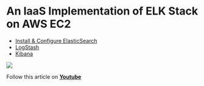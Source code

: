 # An IaaS Implementation of ELK Stack on AWS EC2
- [Install & Configure ElasticSearch](https://github.com/miztiik/elk-stack/tree/master/ElasticSearch)
- [LogStash](https://github.com/miztiik/elk-stack/tree/master/Logstash)
- [Kibana](https://github.com/miztiik/elk-stack/tree/master/Kibana)

![](https://raw.githubusercontent.com/miztiik/elk-stack/master/images/elk.png)

Follow this article on **[Youtube](https://www.youtube.com/channel/UC_evcfxhjjui5hChhLE08tQ/playlists)**
